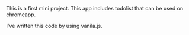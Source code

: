This is a first mini project. This app includes todolist that can be used on chromeapp.

I've written this code by using vanila.js. 
